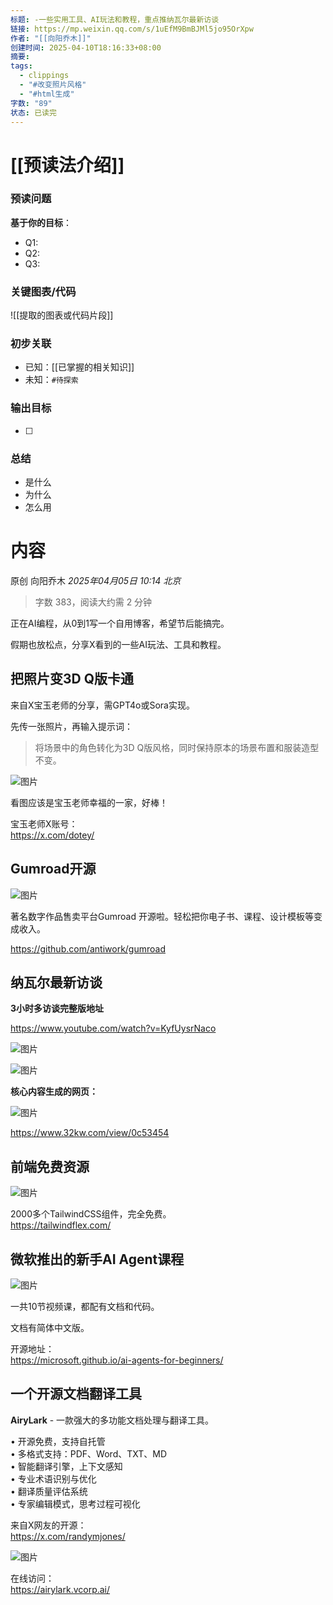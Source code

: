 ```yaml
---
标题: -一些实用工具、AI玩法和教程，重点推纳瓦尔最新访谈
链接: https://mp.weixin.qq.com/s/1uEfM9BmBJMl5jo95OrXpw
作者: "[[向阳乔木]]"
创建时间: 2025-04-10T18:16:33+08:00
摘要: 
tags:
  - clippings
  - "#改变照片风格"
  - "#html生成"
字数: "89"
状态: 已读完
---
```

# [[预读法介绍]]
### 预读问题  
**基于你的目标**：
- Q1: 
- Q2: 
- Q3:   

### 关键图表/代码  
![[提取的图表或代码片段]]
### 初步关联  
- 已知：[[已掌握的相关知识]]  
- 未知：`#待探索`  

### 输出目标
- [ ] 

### 总结
- 是什么
- 为什么
- 怎么用

# 内容
原创 向阳乔木 *2025年04月05日 10:14* *北京*

> 字数 383，阅读大约需 2 分钟

正在AI编程，从0到1写一个自用博客，希望节后能搞完。

假期也放松点，分享X看到的一些AI玩法、工具和教程。

## 把照片变3D Q版卡通

来自X宝玉老师的分享，需GPT4o或Sora实现。

先传一张照片，再输入提示词：

> 将场景中的角色转化为3D Q版风格，同时保持原本的场景布置和服装造型不变。

![图片](https://mmbiz.qpic.cn/mmbiz_png/jibL99tg2bCVTdBEtJibGBsmI42ta4iagH6WuXicaDOCjPcTQPbqgpcMIQv7RL8d7ibatTyXc3jDBje5f5ibUj2QLxBQ/640?wx_fmt=png&from=appmsg&tp=webp&wxfrom=5&wx_lazy=1&wx_co=1)

看图应该是宝玉老师幸福的一家，好棒！

宝玉老师X账号：  
https://x.com/dotey/

## Gumroad开源

![图片](https://mmbiz.qpic.cn/mmbiz_png/jibL99tg2bCVTdBEtJibGBsmI42ta4iagH6HNyEqur5kBJrrdnatN8ia1QRzXDgOdYMjueiciapmVM9cayDEUhYcYTvg/640?wx_fmt=png&from=appmsg&tp=webp&wxfrom=5&wx_lazy=1&wx_co=1)

著名数字作品售卖平台Gumroad 开源啦。轻松把你电子书、课程、设计模板等变成收入。

https://github.com/antiwork/gumroad

## 纳瓦尔最新访谈

**3小时多访谈完整版地址**

https://www.youtube.com/watch?v=KyfUysrNaco

![图片](https://mmbiz.qpic.cn/mmbiz_png/jibL99tg2bCVTdBEtJibGBsmI42ta4iagH6G2ElQoqTJHt8fOiaDy3K004v7VnPufPwKk5FFm2mXEFrCjn8YkqMU4A/640?wx_fmt=png&from=appmsg&tp=webp&wxfrom=5&wx_lazy=1&wx_co=1)

![图片](https://mmbiz.qpic.cn/mmbiz_png/jibL99tg2bCVTdBEtJibGBsmI42ta4iagH6FyCLebmc7a0eTgxBia983pNH1waGnB1ib9xnSBQrN0JmXymLeIDnZkBg/640?wx_fmt=png&from=appmsg&tp=webp&wxfrom=5&wx_lazy=1&wx_co=1)

**核心内容生成的网页：**

![图片](https://mmbiz.qpic.cn/mmbiz_png/jibL99tg2bCVTdBEtJibGBsmI42ta4iagH61ozUGkzcrmjx46n9r2cMeLFqJD3e6AgFmSM9Hjobq1vNCXf0beMdng/640?wx_fmt=png&from=appmsg&tp=webp&wxfrom=5&wx_lazy=1&wx_co=1)

https://www.32kw.com/view/0c53454

## 前端免费资源

![图片](https://mmbiz.qpic.cn/mmbiz_png/jibL99tg2bCVTdBEtJibGBsmI42ta4iagH6QLyWYl2TvZoYibyQRDPkTwOWICicoacsoldbkdP6khOo3hkj9rFAgKQQ/640?wx_fmt=png&from=appmsg&tp=webp&wxfrom=5&wx_lazy=1&wx_co=1)

2000多个TailwindCSS组件，完全免费。  
https://tailwindflex.com/

## 微软推出的新手AI Agent课程

![图片](https://mmbiz.qpic.cn/mmbiz_png/jibL99tg2bCVTdBEtJibGBsmI42ta4iagH6xiaYNz3tUicg6wQ4BticRnYicicjLrfgLfiaZ0g6cvguXYT0SSDwNdouqGIA/640?wx_fmt=png&from=appmsg&tp=webp&wxfrom=5&wx_lazy=1&wx_co=1)

一共10节视频课，都配有文档和代码。

文档有简体中文版。

开源地址：  
https://microsoft.github.io/ai-agents-for-beginners/

## 一个开源文档翻译工具

**AiryLark** \- 一款强大的多功能文档处理与翻译工具。

• 开源免费，支持自托管  
• 多格式支持：PDF、Word、TXT、MD  
• 智能翻译引擎，上下文感知  
• 专业术语识别与优化  
• 翻译质量评估系统  
• 专家编辑模式，思考过程可视化

来自X网友的开源：  
https://x.com/randymjones/

![图片](https://mmbiz.qpic.cn/mmbiz_png/jibL99tg2bCVTdBEtJibGBsmI42ta4iagH66uCpMKoYxex4OjEauAIO2hXV2Nibkz6dGRz4N9PnYQOPAkQqeFU1Elw/640?wx_fmt=png&from=appmsg)

在线访问：  
https://airylark.vcorp.ai/

